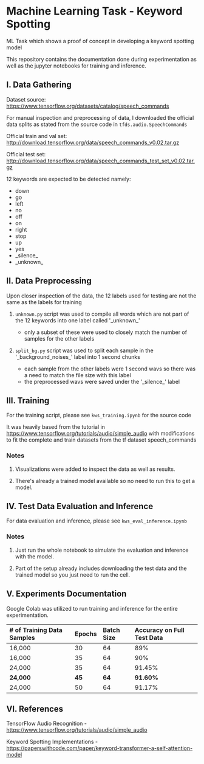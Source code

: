 # Machine Learning Task - Keyword Spotting
ML Task which shows a proof of concept in developing a keyword spotting model

This repository contains the documentation done during experimentation as well as the jupyter notebooks for training and inference.

## I. Data Gathering

Dataset source: https://www.tensorflow.org/datasets/catalog/speech_commands

For manual inspection and preprocessing of data, I downloaded the official data splits as stated from the source code in `tfds.audio.SpeechCommands`

Official train and val set: http://download.tensorflow.org/data/speech_commands_v0.02.tar.gz

Official test set: http://download.tensorflow.org/data/speech_commands_test_set_v0.02.tar.gz

12 keywords are expected to be detected namely:

- down
- go
- left
- no
- off
- on
- right
- stop
- up
- yes
- \_silence\_
- \_unknown\_

## II. Data Preprocessing

Upon closer inspection of the data, the 12 labels used for testing are not the same as the labels for training

1. `unknown.py` script was used to compile all words which are not part of the 12 keywords into one label called '\_unknown\_'
    - only a subset of these were used to closely match the number of samples for the other labels


2. `split_bg.py` script was used to split each sample in the \'_background_noises\_' label into 1 second chunks
    - each sample from the other labels were 1 second wavs so there was a need to match the file size with this label
    - the preprocessed wavs were saved under the '\_silence\_' label

## III. Training

For the training script, please see `kws_training.ipynb` for the source code

It was heavily based from the tutorial in https://www.tensorflow.org/tutorials/audio/simple_audio with modifications to fit the complete and train datasets from the tf dataset speech_commands

### Notes

1. Visualizations were added to inspect the data as well as results.

2. There's already a trained model available so no need to run this to get a model.



## IV. Test Data Evaluation and Inference

For data evaluation and inference, please see `kws_eval_inference.ipynb`

### Notes

1. Just run the whole notebook to simulate the evaluation and inference with the model.

2. Part of the setup already includes downloading the test data and the trained model so you just need to run the cell.


## V. Experiments Documentation

Google Colab was utilized to run training and inference for the entire experimentation.

| # of Training Data Samples | Epochs  | Batch Size | Accuracy on Full Test Data |
| :--------------------------|:--------|:-----------|:---------------------------|
| 16,000                     | 30      | 64         | 89%                        |
| 16,000                     | 35      | 64         | 90%                        |
| 24,000                     | 35      | 64         | 91.45%                     |
| **24,000**                 | **45**  | **64**     | **91.60%**                 |
| 24,000                     | 50      | 64         | 91.17%                     |

## VI. References

TensorFlow Audio Recognition - https://www.tensorflow.org/tutorials/audio/simple_audio

Keyword Spotting Implementations - https://paperswithcode.com/paper/keyword-transformer-a-self-attention-model

